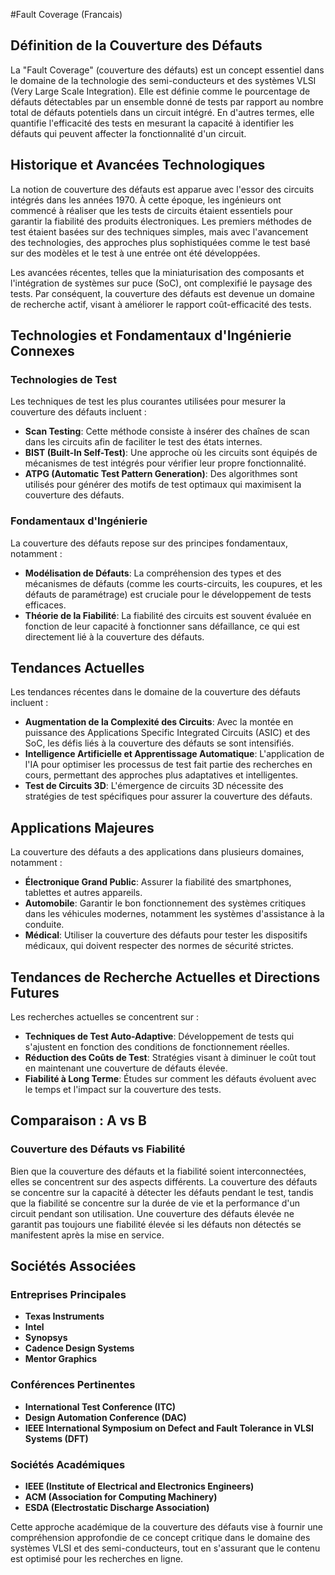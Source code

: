 #Fault Coverage (Francais)

## Définition de la Couverture des Défauts

La "Fault Coverage" (couverture des défauts) est un concept essentiel dans le domaine de la technologie des semi-conducteurs et des systèmes VLSI (Very Large Scale Integration). Elle est définie comme le pourcentage de défauts détectables par un ensemble donné de tests par rapport au nombre total de défauts potentiels dans un circuit intégré. En d'autres termes, elle quantifie l'efficacité des tests en mesurant la capacité à identifier les défauts qui peuvent affecter la fonctionnalité d'un circuit.

## Historique et Avancées Technologiques

La notion de couverture des défauts est apparue avec l'essor des circuits intégrés dans les années 1970. À cette époque, les ingénieurs ont commencé à réaliser que les tests de circuits étaient essentiels pour garantir la fiabilité des produits électroniques. Les premiers méthodes de test étaient basées sur des techniques simples, mais avec l'avancement des technologies, des approches plus sophistiquées comme le test basé sur des modèles et le test à une entrée ont été développées.

Les avancées récentes, telles que la miniaturisation des composants et l'intégration de systèmes sur puce (SoC), ont complexifié le paysage des tests. Par conséquent, la couverture des défauts est devenue un domaine de recherche actif, visant à améliorer le rapport coût-efficacité des tests.

## Technologies et Fondamentaux d'Ingénierie Connexes

### Technologies de Test

Les techniques de test les plus courantes utilisées pour mesurer la couverture des défauts incluent :

- **Scan Testing**: Cette méthode consiste à insérer des chaînes de scan dans les circuits afin de faciliter le test des états internes.
- **BIST (Built-In Self-Test)**: Une approche où les circuits sont équipés de mécanismes de test intégrés pour vérifier leur propre fonctionnalité.
- **ATPG (Automatic Test Pattern Generation)**: Des algorithmes sont utilisés pour générer des motifs de test optimaux qui maximisent la couverture des défauts.

### Fondamentaux d'Ingénierie

La couverture des défauts repose sur des principes fondamentaux, notamment :

- **Modélisation de Défauts**: La compréhension des types et des mécanismes de défauts (comme les courts-circuits, les coupures, et les défauts de paramétrage) est cruciale pour le développement de tests efficaces.
- **Théorie de la Fiabilité**: La fiabilité des circuits est souvent évaluée en fonction de leur capacité à fonctionner sans défaillance, ce qui est directement lié à la couverture des défauts.

## Tendances Actuelles

Les tendances récentes dans le domaine de la couverture des défauts incluent :

- **Augmentation de la Complexité des Circuits**: Avec la montée en puissance des Applications Specific Integrated Circuits (ASIC) et des SoC, les défis liés à la couverture des défauts se sont intensifiés.
- **Intelligence Artificielle et Apprentissage Automatique**: L'application de l'IA pour optimiser les processus de test fait partie des recherches en cours, permettant des approches plus adaptatives et intelligentes.
- **Test de Circuits 3D**: L'émergence de circuits 3D nécessite des stratégies de test spécifiques pour assurer la couverture des défauts.

## Applications Majeures

La couverture des défauts a des applications dans plusieurs domaines, notamment :

- **Électronique Grand Public**: Assurer la fiabilité des smartphones, tablettes et autres appareils.
- **Automobile**: Garantir le bon fonctionnement des systèmes critiques dans les véhicules modernes, notamment les systèmes d'assistance à la conduite.
- **Médical**: Utiliser la couverture des défauts pour tester les dispositifs médicaux, qui doivent respecter des normes de sécurité strictes.

## Tendances de Recherche Actuelles et Directions Futures

Les recherches actuelles se concentrent sur :

- **Techniques de Test Auto-Adaptive**: Développement de tests qui s'ajustent en fonction des conditions de fonctionnement réelles.
- **Réduction des Coûts de Test**: Stratégies visant à diminuer le coût tout en maintenant une couverture de défauts élevée.
- **Fiabilité à Long Terme**: Études sur comment les défauts évoluent avec le temps et l'impact sur la couverture des tests.

## Comparaison : A vs B

### Couverture des Défauts vs Fiabilité

Bien que la couverture des défauts et la fiabilité soient interconnectées, elles se concentrent sur des aspects différents. La couverture des défauts se concentre sur la capacité à détecter les défauts pendant le test, tandis que la fiabilité se concentre sur la durée de vie et la performance d'un circuit pendant son utilisation. Une couverture des défauts élevée ne garantit pas toujours une fiabilité élevée si les défauts non détectés se manifestent après la mise en service.

## Sociétés Associées

### Entreprises Principales

- **Texas Instruments**
- **Intel**
- **Synopsys**
- **Cadence Design Systems**
- **Mentor Graphics**

### Conférences Pertinentes

- **International Test Conference (ITC)**
- **Design Automation Conference (DAC)**
- **IEEE International Symposium on Defect and Fault Tolerance in VLSI Systems (DFT)**

### Sociétés Académiques

- **IEEE (Institute of Electrical and Electronics Engineers)**
- **ACM (Association for Computing Machinery)**
- **ESDA (Electrostatic Discharge Association)**

Cette approche académique de la couverture des défauts vise à fournir une compréhension approfondie de ce concept critique dans le domaine des systèmes VLSI et des semi-conducteurs, tout en s'assurant que le contenu est optimisé pour les recherches en ligne.